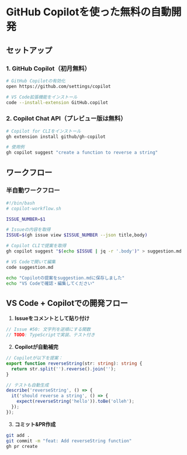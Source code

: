# GitHub Copilotを使った無料の自動開発

## セットアップ

### 1. GitHub Copilot（初月無料）
```bash
# GitHub Copilotの有効化
open https://github.com/settings/copilot

# VS Code拡張機能をインストール
code --install-extension GitHub.copilot
```

### 2. Copilot Chat API（プレビュー版は無料）
```bash
# Copilot for CLIをインストール
gh extension install github/gh-copilot

# 使用例
gh copilot suggest "create a function to reverse a string"
```

## ワークフロー

### 半自動ワークフロー
```bash
#!/bin/bash
# copilot-workflow.sh

ISSUE_NUMBER=$1

# Issueの内容を取得
ISSUE=$(gh issue view $ISSUE_NUMBER --json title,body)

# Copilot CLIで提案を取得
gh copilot suggest "$(echo $ISSUE | jq -r '.body')" > suggestion.md

# VS Codeで開いて編集
code suggestion.md

echo "Copilotの提案をsuggestion.mdに保存しました"
echo "VS Codeで確認・編集してください"
```

## VS Code + Copilotでの開発フロー

1. **Issueをコメントとして貼り付け**
```javascript
// Issue #50: 文字列を逆順にする関数
// TODO: TypeScriptで実装、テスト付き
```

2. **Copilotが自動補完**
```typescript
// Copilotが以下を提案：
export function reverseString(str: string): string {
  return str.split('').reverse().join('');
}

// テストも自動生成
describe('reverseString', () => {
  it('should reverse a string', () => {
    expect(reverseString('hello')).toBe('olleh');
  });
});
```

3. **コミット&PR作成**
```bash
git add .
git commit -m "feat: Add reverseString function"
gh pr create
```